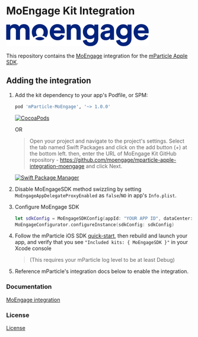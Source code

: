 # MoEngage Kit Integration

![Logo](/.github/logo.png)

This repository contains the [MoEngage](https://www.moengage.com) integration for the [mParticle Apple SDK](https://github.com/mParticle/mparticle-apple-sdk).

## Adding the integration

1. Add the kit dependency to your app's Podfile, or SPM:

    ```rb
    pod 'mParticle-MoEngage', '~> 1.0.0'
    ```

    [![CocoaPods](https://img.shields.io/cocoapods/v/mParticle-MoEngage.svg?label=CocoaPods&color=C90005)](https://badge.fury.io/co/mParticle-MoEngage)

    OR

    > Open your project and navigate to the project's settings. Select the tab named Swift Packages and click on the add button (+) at the bottom left. then, enter the URL of MoEngage Kit GitHub repository - https://github.com/moengage/mparticle-apple-integration-moengage and click Next.

    [![Swift Package Manager](https://img.shields.io/github/v/tag/moengage/mParticle-MoEngage?label=SPM&color=orange)](https://badge.fury.io/gh/moengage%2FmParticle-MoEngage)

1. Disable MoEngageSDK method swizzling by setting `MoEngageAppDelegateProxyEnabled` as `false`/`NO` in app's `Info.plist`.

1. Configure MoEngage SDK

    ```swift
    let sdkConfig = MoEngageSDKConfig(appId: "YOUR APP ID", dataCenter: YOUR_DATA_CENTER)
    MoEngageConfigurator.configureInstance(sdkConfig: sdkConfig)
    ```

1. Follow the mParticle iOS SDK [quick-start](https://github.com/mParticle/mparticle-apple-sdk), then rebuild and launch your app, and verify that you see `"Included kits: { MoEngageSDK }"` in your Xcode console

    > (This requires your mParticle log level to be at least Debug)

1. Reference mParticle's integration docs below to enable the integration.

### Documentation

[MoEngage integration](https://docs.mparticle.com/integrations/moengage/event/)

### License

[License](LICENSE)

